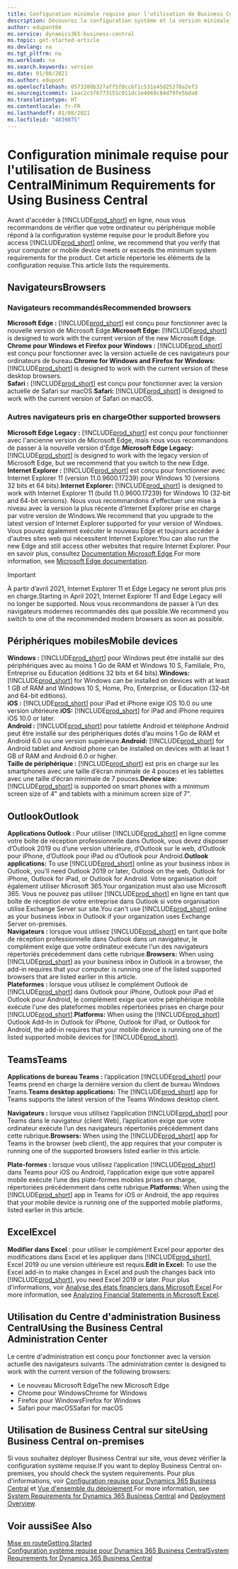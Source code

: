 ```yaml
---
title: Configuration minimale requise pour l'utilisation de Business Central | Microsoft Docs
description: Découvrez la configuration système et la version minimale nécessaires à l'utilisation de Business Central en ligne.
author: edupont04
ms.service: dynamics365-business-central
ms.topic: get-started-article
ms.devlang: na
ms.tgt_pltfrm: na
ms.workload: na
ms.search.keywords: version
ms.date: 01/08/2021
ms.author: edupont
ms.openlocfilehash: 0573380b327aff5f0cc6f1c531e45d25378a2ef3
ms.sourcegitcommit: 1aac2c5f6773151c011dc1e4069c84d79fe5bda8
ms.translationtype: HT
ms.contentlocale: fr-FR
ms.lasthandoff: 01/08/2021
ms.locfileid: "4839875"
---
```

# <a name="minimum-requirements-for-using-business-central"></a><span data-ttu-id="50a43-103">Configuration minimale requise pour l'utilisation de Business Central</span><span class="sxs-lookup"><span data-stu-id="50a43-103">Minimum Requirements for Using Business Central</span></span>

<span data-ttu-id="50a43-104">Avant d'accéder à [!INCLUDE[prod_short](includes/prod_short.md)] en ligne, nous vous recommandons de vérifier que votre ordinateur ou périphérique mobile répond à la configuration système requise pour le produit.</span><span class="sxs-lookup"><span data-stu-id="50a43-104">Before you access [!INCLUDE[prod_short](includes/prod_short.md)] online, we recommend that you verify that your computer or mobile device meets or exceeds the minimum system requirements for the product.</span></span> <span data-ttu-id="50a43-105">Cet article répertorie les éléments de la configuration requise.</span><span class="sxs-lookup"><span data-stu-id="50a43-105">This article lists the requirements.</span></span>  

## <a name="browsers"></a><span data-ttu-id="50a43-106">Navigateurs</span><span class="sxs-lookup"><span data-stu-id="50a43-106">Browsers</span></span>

### <a name="recommended-browsers"></a><span data-ttu-id="50a43-107">Navigateurs recommandés</span><span class="sxs-lookup"><span data-stu-id="50a43-107">Recommended browsers</span></span>

<span data-ttu-id="50a43-108">**Microsoft Edge :** [!INCLUDE[prod_short](includes/prod_short.md)] est conçu pour fonctionner avec la nouvelle version de Microsoft Edge.</span><span class="sxs-lookup"><span data-stu-id="50a43-108">**Microsoft Edge:** [!INCLUDE[prod_short](includes/prod_short.md)] is designed to work with the current version of the new Microsoft Edge.</span></span>  
<span data-ttu-id="50a43-109">**Chrome pour Windows et Firefox pour Windows :** [!INCLUDE[prod_short](includes/prod_short.md)] est conçu pour fonctionner avec la version actuelle de ces navigateurs pour ordinateurs de bureau.</span><span class="sxs-lookup"><span data-stu-id="50a43-109">**Chrome for Windows and Firefox for Windows:** [!INCLUDE[prod_short](includes/prod_short.md)] is designed to work with the current version of these desktop browsers.</span></span>  
<span data-ttu-id="50a43-110">**Safari :** [!INCLUDE[prod_short](includes/prod_short.md)] est conçu pour fonctionner avec la version actuelle de Safari sur macOS.</span><span class="sxs-lookup"><span data-stu-id="50a43-110">**Safari:** [!INCLUDE[prod_short](includes/prod_short.md)] is designed to work with the current version of Safari on macOS.</span></span>  

### <a name="other-supported-browsers"></a><span data-ttu-id="50a43-111">Autres navigateurs pris en charge</span><span class="sxs-lookup"><span data-stu-id="50a43-111">Other supported browsers</span></span>

<span data-ttu-id="50a43-112">**Microsoft Edge Legacy :** [!INCLUDE[prod_short](includes/prod_short.md)] est conçu pour fonctionner avec l'ancienne version de Microsoft Edge, mais nous vous recommandons de passer à la nouvelle version d'Edge.</span><span class="sxs-lookup"><span data-stu-id="50a43-112">**Microsoft Edge Legacy:** [!INCLUDE[prod_short](includes/prod_short.md)] is designed to work with the legacy version of Microsoft Edge, but we recommend that you switch to the new Edge.</span></span>  
<span data-ttu-id="50a43-113">**Internet Explorer :** [!INCLUDE[prod_short](includes/prod_short.md)] est conçu pour fonctionner avec Internet Explorer 11 (version 11.0.9600.17239) pour Windows 10 (versions 32 bits et 64 bits).</span><span class="sxs-lookup"><span data-stu-id="50a43-113">**Internet Explorer:** [!INCLUDE[prod_short](includes/prod_short.md)] is designed to work with Internet Explorer 11 (build 11.0.9600.17239) for Windows 10 (32-bit and 64-bit versions).</span></span> <span data-ttu-id="50a43-114">Nous vous recommandons d'effectuer une mise à niveau avec la version la plus récente d'Internet Explorer prise en charge par votre version de Windows.</span><span class="sxs-lookup"><span data-stu-id="50a43-114">We recommend that you upgrade to the latest version of Internet Explorer supported for your version of Windows.</span></span> <span data-ttu-id="50a43-115">Vous pouvez également exécuter le nouveau Edge et toujours accéder à d'autres sites web qui nécessitent Internet Explorer.</span><span class="sxs-lookup"><span data-stu-id="50a43-115">You can also run the new Edge and still access other websites that require Internet Explorer.</span></span> <span data-ttu-id="50a43-116">Pour en savoir plus, consultez [Documentation Microsoft Edge](/deployedge/edge-ie-mode).</span><span class="sxs-lookup"><span data-stu-id="50a43-116">For more information, see [Microsoft Edge documentation](/deployedge/edge-ie-mode).</span></span>

> [!IMPORTANT]
> <span data-ttu-id="50a43-117">À partir d’avril 2021, Internet Explorer 11 et Edge Legacy ne seront plus pris en charge.</span><span class="sxs-lookup"><span data-stu-id="50a43-117">Starting in April 2021, Internet Explorer 11 and Edge Legacy will no longer be supported.</span></span> <span data-ttu-id="50a43-118">Nous vous recommandons de passer à l’un des navigateurs modernes recommandés dès que possible.</span><span class="sxs-lookup"><span data-stu-id="50a43-118">We recommend you switch to one of the recommended modern browsers as soon as possible.</span></span>

## <a name="mobile-devices"></a><span data-ttu-id="50a43-119">Périphériques mobiles</span><span class="sxs-lookup"><span data-stu-id="50a43-119">Mobile devices</span></span>

<span data-ttu-id="50a43-120">**Windows :** [!INCLUDE[prod_short](includes/prod_short.md)] pour Windows peut être installé sur des périphériques avec au moins 1 Go de RAM et Windows 10 S, Familiale, Pro, Entreprise ou Education (éditions 32 bits et 64 bits).</span><span class="sxs-lookup"><span data-stu-id="50a43-120">**Windows:** [!INCLUDE[prod_short](includes/prod_short.md)] for Windows can be installed on devices with at least 1 GB of RAM and Windows 10 S, Home, Pro, Enterprise, or Education (32-bit and 64-bit editions).</span></span>  
<span data-ttu-id="50a43-121">**iOS :** [!INCLUDE[prod_short](includes/prod_short.md)] pour iPad et iPhone exige iOS 10.0 ou une version ultérieure.</span><span class="sxs-lookup"><span data-stu-id="50a43-121">**iOS:** [!INCLUDE[prod_short](includes/prod_short.md)] for iPad and iPhone requires iOS 10.0 or later.</span></span>  
<span data-ttu-id="50a43-122">**Android :** [!INCLUDE[prod_short](includes/prod_short.md)] pour tablette Android et téléphone Android peut être installé sur des périphériques dotés d’au moins 1 Go de RAM et Android 6.0 ou une version supérieure.</span><span class="sxs-lookup"><span data-stu-id="50a43-122">**Android:** [!INCLUDE[prod_short](includes/prod_short.md)] for Android tablet and Android phone can be installed on devices with at least 1 GB of RAM and Android 6.0 or higher.</span></span>  
<span data-ttu-id="50a43-123">**Taille de périphérique :** [!INCLUDE[prod_short](includes/prod_short.md)] est pris en charge sur les smartphones avec une taille d’écran minimale de 4 pouces et les tablettes avec une taille d’écran minimale de 7 pouces.</span><span class="sxs-lookup"><span data-stu-id="50a43-123">**Device size:** [!INCLUDE[prod_short](includes/prod_short.md)] is supported on smart phones with a minimum screen size of 4" and tablets with a minimum screen size of 7".</span></span>  

## <a name="outlook"></a><span data-ttu-id="50a43-124">Outlook</span><span class="sxs-lookup"><span data-stu-id="50a43-124">Outlook</span></span>

<span data-ttu-id="50a43-125">**Applications Outlook :** Pour utiliser [!INCLUDE[prod_short](includes/prod_short.md)] en ligne comme votre boîte de réception professionnelle dans Outlook, vous devez disposer d’Outlook 2019 ou d’une version ultérieure, d’Outlook sur le web, d’Outlook pour iPhone, d’Outlook pour iPad ou d’Outlook pour Android.</span><span class="sxs-lookup"><span data-stu-id="50a43-125">**Outlook applications:** To use [!INCLUDE[prod_short](includes/prod_short.md)] online as your business inbox in Outlook, you'll need Outlook 2019 or later, Outlook on the web, Outlook for iPhone, Outlook for iPad, or Outlook for Android.</span></span> <span data-ttu-id="50a43-126">Votre organisation doit également utiliser Microsoft 365.</span><span class="sxs-lookup"><span data-stu-id="50a43-126">Your organization must also use Microsoft 365.</span></span> <span data-ttu-id="50a43-127">Vous ne pouvez pas utiliser [!INCLUDE[prod_short](includes/prod_short.md)] en ligne en tant que boîte de réception de votre entreprise dans Outlook si votre organisation utilise Exchange Server sur site.</span><span class="sxs-lookup"><span data-stu-id="50a43-127">You can't use [!INCLUDE[prod_short](includes/prod_short.md)] online as your business inbox in Outlook if your organization uses Exchange Server on-premises.</span></span>  
<span data-ttu-id="50a43-128">**Navigateurs :** lorsque vous utilisez [!INCLUDE[prod_short](includes/prod_short.md)] en tant que boîte de réception professionnelle dans Outlook dans un navigateur, le complément exige que votre ordinateur exécute l'un des navigateurs répertoriés précédemment dans cette rubrique.</span><span class="sxs-lookup"><span data-stu-id="50a43-128">**Browsers:** When using [!INCLUDE[prod_short](includes/prod_short.md)] as your business inbox in Outlook in a browser, the add-in requires that your computer is running one of the listed supported browsers that are listed earlier in this article.</span></span>  
<span data-ttu-id="50a43-129">**Plateformes :** lorsque vous utilisez le complément Outlook de [!INCLUDE[prod_short](includes/prod_short.md)] dans Outlook pour iPhone, Outlook pour iPad et Outlook pour Android, le complément exige que votre périphérique mobile exécute l'une des plateformes mobiles répertoriées prises en charge pour [!INCLUDE[prod_short](includes/prod_short.md)].</span><span class="sxs-lookup"><span data-stu-id="50a43-129">**Platforms:** When using the [!INCLUDE[prod_short](includes/prod_short.md)] Outlook Add-In in Outlook for iPhone, Outlook for iPad, or Outlook for Android, the add-in requires that your mobile device is running one of the listed supported mobile devices for [!INCLUDE[prod_short](includes/prod_short.md)].</span></span>  

## <a name="teams"></a><span data-ttu-id="50a43-130">Teams</span><span class="sxs-lookup"><span data-stu-id="50a43-130">Teams</span></span>

<span data-ttu-id="50a43-131">**Applications de bureau Teams :** l’application [!INCLUDE[prod_short](includes/prod_short.md)] pour Teams prend en charge la dernière version du client de bureau Windows Teams.</span><span class="sxs-lookup"><span data-stu-id="50a43-131">**Teams desktop applications:** The [!INCLUDE[prod_short](includes/prod_short.md)] app for Teams supports the latest version of the Teams Windows desktop client.</span></span> 

<span data-ttu-id="50a43-132">**Navigateurs :** lorsque vous utilisez l’application [!INCLUDE[prod_short](includes/prod_short.md)] pour Teams dans le navigateur (client Web), l’application exige que votre ordinateur exécute l’un des navigateurs répertoriés précédemment dans cette rubrique.</span><span class="sxs-lookup"><span data-stu-id="50a43-132">**Browsers:** When using the [!INCLUDE[prod_short](includes/prod_short.md)] app for Teams in the browser (web client), the app requires that your computer is running one of the supported browsers listed earlier in this article.</span></span> 

<span data-ttu-id="50a43-133">**Plate-formes :** lorsque vous utilisez l’application [!INCLUDE[prod_short](includes/prod_short.md)] dans Teams pour iOS ou Android, l’application exige que votre appareil mobile exécute l’une des plate-formes mobiles prises en charge, répertoriées précédemment dans cette rubrique.</span><span class="sxs-lookup"><span data-stu-id="50a43-133">**Platforms:** When using the [!INCLUDE[prod_short](includes/prod_short.md)] app in Teams for iOS or Android, the app requires that your mobile device is running one of the supported mobile platforms, listed earlier in this article.</span></span>

## <a name="excel"></a><span data-ttu-id="50a43-134">Excel</span><span class="sxs-lookup"><span data-stu-id="50a43-134">Excel</span></span>

<span data-ttu-id="50a43-135">**Modifier dans Excel** : pour utiliser le complément Excel pour apporter des modifications dans Excel et les appliquer dans [!INCLUDE[prod_short](includes/prod_short.md)], Excel 2019 ou une version ultérieure est requis.</span><span class="sxs-lookup"><span data-stu-id="50a43-135">**Edit in Excel:** To use the Excel add-in to make changes in Excel and push the changes back into [!INCLUDE[prod_short](includes/prod_short.md)], you need Excel 2019 or later.</span></span> <span data-ttu-id="50a43-136">Pour plus d'informations, voir [Analyse des états financiers dans Microsoft Excel](finance-analyze-excel.md).</span><span class="sxs-lookup"><span data-stu-id="50a43-136">For more information, see [Analyzing Financial Statements in Microsoft Excel](finance-analyze-excel.md).</span></span>  

## <a name="using-the-business-central-administration-center"></a><a name="TAC"></a> <span data-ttu-id="50a43-137">Utilisation du Centre d'administration Business Central</span><span class="sxs-lookup"><span data-stu-id="50a43-137">Using the Business Central Administration Center</span></span>

<span data-ttu-id="50a43-138">Le centre d'administration est conçu pour fonctionner avec la version actuelle des navigateurs suivants :</span><span class="sxs-lookup"><span data-stu-id="50a43-138">The administration center is designed to work with the current version of the following browsers:</span></span>

- <span data-ttu-id="50a43-139">Le nouveau Microsoft Edge</span><span class="sxs-lookup"><span data-stu-id="50a43-139">The new Microsoft Edge</span></span>
- <span data-ttu-id="50a43-140">Chrome pour Windows</span><span class="sxs-lookup"><span data-stu-id="50a43-140">Chrome for Windows</span></span>
- <span data-ttu-id="50a43-141">Firefox pour Windows</span><span class="sxs-lookup"><span data-stu-id="50a43-141">Firefox for Windows</span></span>
- <span data-ttu-id="50a43-142">Safari pour macOS</span><span class="sxs-lookup"><span data-stu-id="50a43-142">Safari for macOS</span></span>

## <a name="using-business-central-on-premises"></a><span data-ttu-id="50a43-143">Utilisation de Business Central sur site</span><span class="sxs-lookup"><span data-stu-id="50a43-143">Using Business Central on-premises</span></span>

<span data-ttu-id="50a43-144">Si vous souhaitez déployer Business Central sur site, vous devez vérifier la configuration système requise.</span><span class="sxs-lookup"><span data-stu-id="50a43-144">If you want to deploy Business Central on-premises, you should check the system requirements.</span></span> <span data-ttu-id="50a43-145">Pour plus d'informations, voir [Configuration requise pour Dynamics 365 Business Central](/dynamics365/business-central/dev-itpro/deployment/system-requirement-business-central-v17) et [Vue d'ensemble du déploiement](/dynamics365/business-central/dev-itpro/deployment/deployment).</span><span class="sxs-lookup"><span data-stu-id="50a43-145">For more information, see [System Requirements for Dynamics 365 Business Central](/dynamics365/business-central/dev-itpro/deployment/system-requirement-business-central-v17) and [Deployment Overview](/dynamics365/business-central/dev-itpro/deployment/deployment).</span></span>  

## <a name="see-also"></a><span data-ttu-id="50a43-146">Voir aussi</span><span class="sxs-lookup"><span data-stu-id="50a43-146">See Also</span></span>

[<span data-ttu-id="50a43-147">Mise en route</span><span class="sxs-lookup"><span data-stu-id="50a43-147">Getting Started</span></span>](product-get-started.md)  
[<span data-ttu-id="50a43-148">Configuration système requise pour Dynamics 365 Business Central</span><span class="sxs-lookup"><span data-stu-id="50a43-148">System Requirements for Dynamics 365 Business Central</span></span>](/dynamics365/business-central/dev-itpro/deployment/system-requirement-business-central-v17)  
